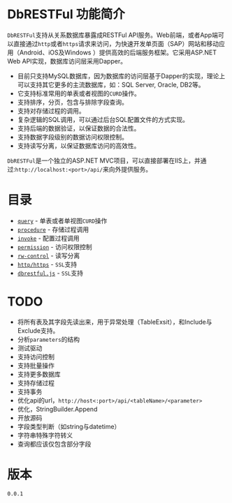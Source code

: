 # DbRESTFul 功能简介

`DbRESTFul`支持从关系数据库暴露成RESTFul API服务。Web前端，或者App端可以直接通过`http`或者`https`请求来访问，为快速开发单页面（SAP）网站和移动应用（Android、iOS及Windows  ）提供高效的后端服务框架。它采用ASP.NET Web API实现，数据库访问层采用Dapper。

- 目前只支持MySQL数据库，因为数据库的访问层基于Dapper的实现，理论上可以支持其它更多的主流数据库，如：SQL Server, Oracle, DB2等。
- 它支持标准常用的单表或者视图的`CURD`操作。
- 支持排序，分页，包含与排除字段查询。
- 支持对存储过程的调用。
- 复杂逻辑的SQL调用，可以通过后台SQL配置文件的方式实现。
- 支持后端的数据验证，以保证数据的合法性。
- 支持数据字段级别的数据访问权限控制。
- 支持读写分离，以保证数据库访问的高效性。

`DbRESTFul`是一个独立的ASP.NET MVC项目，可以直接部署在IIS上，并通过:`http://localhost:<port>/api/`来向外提供服务。


# 目录

* [`query`](query.html) - 单表或者单视图`CURD`操作
* [`procedure`](procedure.html) - 存储过程调用
* [`invoke`](invoke.html) - 配置过程调用
* [`permission`](permission.html) - 访问权限控制
* [`rw-control`](rw-control.html) - 读写分离
* [`http/https`](https.html) - `SSL`支持
* [`dbrestful.js`](dbrestful.js.html) - `SSL`支持

# TODO

 - 将所有表及其字段先读出来，用于异常处理（TableExsit），和Include与Exclude支持。
 - 分析`parameters`的结构
 - 测试驱动
 - 支持访问控制
 - 支持批量操作
 - 支持更多数据库
 - 支持存储过程
 - 支持事务
 - 优化api的url，`http://host<:port>/api/<tableName>/<parameter>`
 - 优化，StringBuilder.Append
 - 开放源码
 - 字段类型判断（如string与datetime）
 - 字符串特殊字符转义
 - 查询都应该仅包含部分字段

# 版本
`0.0.1`